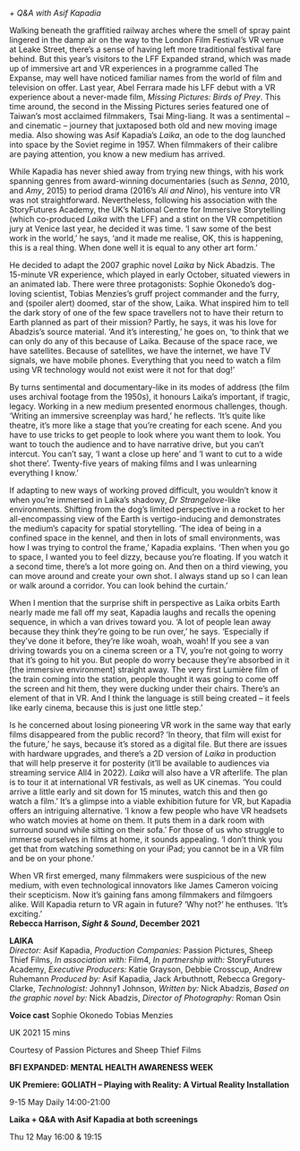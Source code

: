 
_+ Q&A with Asif Kapadia_

Walking beneath the graffitied railway arches where the smell of spray paint lingered in the damp air on the way to the London Film Festival’s VR venue at Leake Street, there’s a sense of having left more traditional festival fare behind. But this year’s visitors to the LFF Expanded strand, which was made up of immersive art and VR experiences in a programme called The Expanse, may well have noticed familiar names from the world of film and television on offer. Last year, Abel Ferrara made his LFF debut with a VR experience about a never-made film, _Missing Pictures: Birds of Prey_. This time around, the second in the Missing Pictures series featured one of Taiwan’s most acclaimed filmmakers, Tsai Ming-liang. It was a sentimental – and cinematic – journey that juxtaposed both old and new moving image media. Also showing was Asif Kapadia’s _Laika_, an ode to the dog launched into space by the Soviet regime in 1957. When filmmakers of their calibre are paying attention, you know a new medium has arrived.

While Kapadia has never shied away from trying new things, with his work spanning genres from award-winning documentaries (such as _Senna_, 2010, and _Amy_, 2015) to period drama (2016’s _Ali and Nino_), his venture into VR was not straightforward. Nevertheless, following his association with the StoryFutures Academy, the UK’s National Centre for Immersive Storytelling (which co-produced _Laika_ with the LFF) and a stint on the VR competition jury at Venice last year, he decided it was time. ‘I saw some of the best work in the world,’ he says, ‘and it made me realise, OK, this is happening, this is a real thing. When done well it is equal to any other art form.’

He decided to adapt the 2007 graphic novel _Laika_ by Nick Abadzis. The  
15-minute VR experience, which played in early October, situated viewers in an animated lab. There were three protagonists: Sophie Okonedo’s dog-loving scientist, Tobias Menzies’s gruff project commander and the furry, and (spoiler alert) doomed, star of the show, Laika. What inspired him to tell the dark story of one of the few space travellers not to have their return to Earth planned as part of their mission? Partly, he says, it was his love for Abadzis’s source material. ‘And it’s interesting,’ he goes on, ‘to think that we can only do any of this because of Laika. Because of the space race, we have satellites. Because of satellites, we have the internet, we have TV signals, we have mobile phones. Everything that you need to watch a film using VR technology would not exist were it not for that dog!’

By turns sentimental and documentary-like in its modes of address (the film uses archival footage from the 1950s), it honours Laika’s important, if tragic, legacy. Working in a new medium presented enormous challenges, though. ‘Writing an immersive screenplay was hard,’ he reflects. ‘It’s quite like theatre, it’s more like a stage that you’re creating for each scene. And you have to use tricks to get people to look where you want them to look. You want to touch the audience and to have narrative drive, but you can’t intercut. You can’t say, ‘I want a close up here’ and ‘I want to cut to a wide shot there’. Twenty-five years of making films and I was unlearning everything I know.’

If adapting to new ways of working proved difficult, you wouldn’t know it when you’re immersed in Laika’s shadowy, _Dr Strangelove_-like environments. Shifting from the dog’s limited perspective in a rocket to her all-encompassing view of the Earth is vertigo-inducing and demonstrates the medium’s capacity for spatial storytelling. ‘The idea of being in a confined space in the kennel, and then in lots of small environments, was how I was trying to control the frame,’ Kapadia explains. ‘Then when you go to space, I wanted you to feel dizzy, because you’re floating. If you watch it a second time, there’s a lot more going on. And then on a third viewing, you can move around and create your own shot. I always stand up so I can lean or walk around a corridor. You can look behind the curtain.’

When I mention that the surprise shift in perspective as Laika orbits Earth nearly made me fall off my seat, Kapadia laughs and recalls the opening sequence, in which a van drives toward you. ‘A lot of people lean away because they think they’re going to be run over,’ he says. ‘Especially if they’ve done it before, they’re like woah, woah, woah! If you see a van driving towards you on a cinema screen or a TV, you’re not going to worry that it’s going to hit you. But people do worry because they’re absorbed in it [the immersive environment] straight away. The very first Lumière film of the train coming into the station, people thought it was going to come off the screen and hit them, they were ducking under their chairs. There’s an element of that in VR. And I think the language is still being created – it feels like early cinema, because this is just one little step.’

Is he concerned about losing pioneering VR work in the same way that early films disappeared from the public record? ‘In theory, that film will exist for the future,’ he says, because it’s stored as a digital file. But there are issues with hardware upgrades, and there’s a 2D version of _Laika_ in production that will help preserve it for posterity (it’ll be available to audiences via streaming service All4 in 2022). _Laika_ will also have a VR afterlife. The plan is to tour it at international VR festivals, as well as UK cinemas. ‘You could arrive a little early and sit down for 15 minutes, watch this and then go watch a film.’ It’s a glimpse into a viable exhibition future for VR, but Kapadia offers an intriguing alternative. ‘I know a few people who have VR headsets who watch movies at home on them. It puts them in a dark room with surround sound while sitting on their sofa.’ For those of us who struggle to immerse ourselves in films at home, it sounds appealing. ‘I don’t think you get that from watching something on your iPad; you cannot be in a VR film and be on your phone.’

When VR first emerged, many filmmakers were suspicious of the new medium, with even technological innovators like James Cameron voicing their scepticism. Now it’s gaining fans among filmmakers and filmgoers alike. Will Kapadia return to VR again in future? ‘Why not?’ he enthuses. ‘It’s exciting.’<br>
**Rebecca Harrison, _Sight & Sound_, December 2021**<br>

**LAIKA**<br>
_Director:_ Asif Kapadia,
_Production Companies:_ Passion Pictures, Sheep Thief Films,
_In association with:_ Film4,
_In partnership with:_ StoryFutures Academy,
_Executive Producers:_ Katie Grayson, Debbie Crosscup, Andrew Ruhemann
_Produced by:_ Asif Kapadia, Jack Arbuthnott,
Rebecca Gregory-Clarke,
_Technologist:_ Johnny1 Johnson,
_Written by:_ Nick Abadzis,
_Based on the graphic novel by:_ Nick Abadzis,
_Director of Photography:_ Roman Osin

**Voice cast**
Sophie Okonedo
Tobias Menzies

UK 2021
15 mins

Courtesy of Passion Pictures and Sheep Thief Films

**BFI EXPANDED: MENTAL HEALTH AWARENESS WEEK**

**UK Premiere: GOLIATH – Playing with Reality: A Virtual Reality Installation**

9-15 May Daily 14:00-21:00

**Laika + Q&A with Asif Kapadia at both screenings**

Thu 12 May 16:00 & 19:15
<!--stackedit_data:
eyJoaXN0b3J5IjpbNTExODQwNDA4XX0=
-->